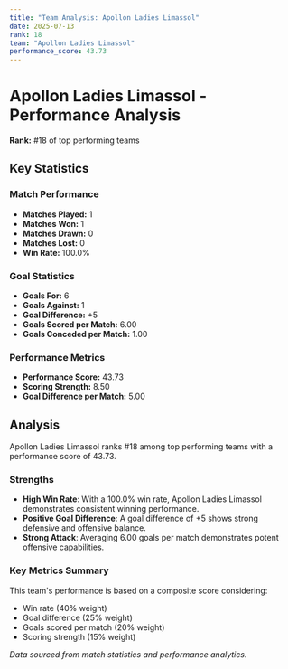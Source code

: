```yaml
---
title: "Team Analysis: Apollon Ladies Limassol"
date: 2025-07-13
rank: 18
team: "Apollon Ladies Limassol"
performance_score: 43.73
---
```


# Apollon Ladies Limassol - Performance Analysis

**Rank:** #18 of top performing teams

## Key Statistics

### Match Performance
- **Matches Played:** 1
- **Matches Won:** 1
- **Matches Drawn:** 0
- **Matches Lost:** 0
- **Win Rate:** 100.0%

### Goal Statistics
- **Goals For:** 6
- **Goals Against:** 1
- **Goal Difference:** +5
- **Goals Scored per Match:** 6.00
- **Goals Conceded per Match:** 1.00

### Performance Metrics
- **Performance Score:** 43.73
- **Scoring Strength:** 8.50
- **Goal Difference per Match:** 5.00

## Analysis

Apollon Ladies Limassol ranks #18 among top performing teams with a performance score of 43.73.

### Strengths
- **High Win Rate**: With a 100.0% win rate, Apollon Ladies Limassol demonstrates consistent winning performance.
- **Positive Goal Difference**: A goal difference of +5 shows strong defensive and offensive balance.
- **Strong Attack**: Averaging 6.00 goals per match demonstrates potent offensive capabilities.

### Key Metrics Summary

This team's performance is based on a composite score considering:
- Win rate (40% weight)
- Goal difference (25% weight) 
- Goals scored per match (20% weight)
- Scoring strength (15% weight)

*Data sourced from match statistics and performance analytics.*
